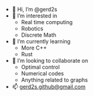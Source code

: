 - 👋 Hi, I’m @gerd2s
- 👀 I’m interested in
  - Real time computing
  - Robotics
  - Discrete Math
- 🌱 I’m currently learning
  - More C++
  - Rust
- 💞️ I’m looking to collaborate on
  - Optimal control
  - Numerical codes
  - Anything related to graphs
- 📫 gerd2s.github@gmail.com

<!---
gerd2s/gerd2s is a ✨ special ✨ repository because its `README.md` (this file) appears on your GitHub profile.
You can click the Preview link to take a look at your changes.
--->
